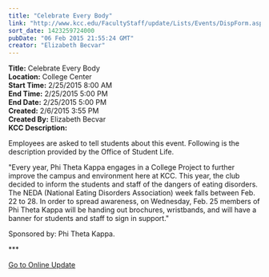 ```yaml
---
title: "Celebrate Every Body"
link: "http://www.kcc.edu/FacultyStaff/update/Lists/Events/DispForm.aspx?ID=722"
sort_date: 1423259724000
pubDate: "06 Feb 2015 21:55:24 GMT"
creator: "Elizabeth Becvar"
---
```


<div><b>Title:</b> Celebrate Every Body</div>
<div><b>Location:</b> College Center</div>
<div><b>Start Time:</b> 2/25/2015 8:00 AM</div>
<div><b>End Time:</b> 2/25/2015 5:00 PM</div>
<div><b>End Date:</b> 2/25/2015 5:00 PM</div>
<div><b>Created:</b> 2/6/2015 3:55 PM</div>
<div><b>Created By:</b> Elizabeth Becvar</div>
<div><b>KCC Description:</b> <div class="ExternalClassE22649A2526B4168B66F39E0775BFB30"><p>​Employees are asked to tell students about this event. Following is the description provided by the Office of Student Life.</p>
<p>&quot;Every year, Phi Theta Kappa engages in a College Project to further improve the campus and environment here at KCC. This year, the club decided to inform the students and staff of the dangers of eating disorders. The NEDA (National Eating Disorders Association) week falls between Feb. 22 to 28. In order to spread awareness, on Wednesday, Feb. 25 members of Phi Theta Kappa will be handing out brochures, wristbands, and will have a banner for students and staff to sign in support.&quot;</p>
<p>Sponsored by: Phi Theta Kappa.</p>
<p>***</p>
<p><a href="/FacultyStaff/update/Pages/dailyupdate.aspx">Go to Online Update</a></p>
<p> </p></div></div>
